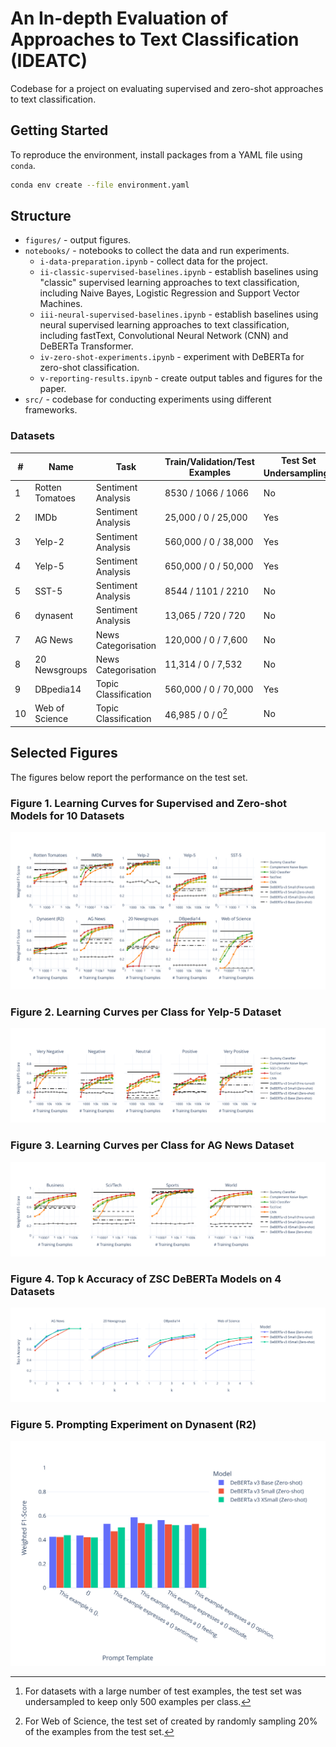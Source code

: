 # An In-depth Evaluation of Approaches to Text Classification (IDEATC)
Codebase for a project on evaluating supervised and zero-shot approaches to text classification.

## Getting Started

To reproduce the environment, install packages from a YAML file using `conda`.

```bash
conda env create --file environment.yaml
```

## Structure

- `figures/` - output figures.
- `notebooks/` - notebooks to collect the data and run experiments.
  - `i-data-preparation.ipynb` - collect data for the project.
  - `ii-classic-supervised-baselines.ipynb` - establish baselines using "classic" supervised learning approaches to text classification, including Naive Bayes, Logistic Regression and Support Vector Machines.
  - `iii-neural-supervised-baselines.ipynb` - establish baselines using neural supervised learning approaches to text classification, including fastText, Convolutional Neural Network (CNN) and DeBERTa Transformer.
  - `iv-zero-shot-experiments.ipynb` - experiment with DeBERTa for zero-shot classification.
  - `v-reporting-results.ipynb` - create output tables and figures for the paper.
- `src/` - codebase for conducting experiments using different frameworks.

### Datasets

| #  | Name            | Task                 | Train/Validation/Test Examples | Test Set <br/>Undersampling[^1] | Target Cardinality | Source                                                                                                           |
|----|-----------------|----------------------|--------------------------------|---------------------------------|--------------------|------------------------------------------------------------------------------------------------------------------|
| 1  | Rotten Tomatoes | Sentiment Analysis   | 8530 / 1066 / 1066             | No                              | 2                  | [HuggingFace Datasets](https://huggingface.co/datasets/rotten_tomatoes)                                          |
| 2  | IMDb            | Sentiment Analysis   | 25,000 / 0 / 25,000            | Yes                             | 2                  | [HuggingFace Datasets](https://huggingface.co/datasets/imdb)                                                     |
| 3  | Yelp-2          | Sentiment Analysis   | 560,000 / 0 / 38,000           | Yes                             | 2                  | [HuggingFace Datasets](https://huggingface.co/datasets/yelp_polarity)                                            |
| 4  | Yelp-5          | Sentiment Analysis   | 650,000 / 0 / 50,000           | Yes                             | 5                  | [HuggingFace Datasets](https://huggingface.co/datasets/yelp_review_full)                                         |
| 5  | SST-5           | Sentiment Analysis   | 8544 / 1101 / 2210             | No                              | 5                  | [HuggingFace Datasets](https://huggingface.co/datasets/SetFit/sst5)                                              |
| 6  | dynasent        | Sentiment Analysis   | 13,065 / 720 / 720             | No                              | 3                  | [HuggingFace Datasets](https://huggingface.co/datasets/dynabench/dynasent)                                       |
| 7  | AG News         | News Categorisation  | 120,000 / 0 / 7,600            | No                              | 4                  | [HuggingFace Datasets](https://huggingface.co/datasets/ag_news)                                                  |
| 8  | 20 Newsgroups   | News Categorisation  | 11,314 / 0 / 7,532             | No                              | 20                 | [Scikit-learn Datasets](https://scikit-learn.org/stable/datasets/real_world.html#the-20-newsgroups-text-dataset) |
| 9  | DBpedia14       | Topic Classification | 560,000 / 0 / 70,000           | Yes                             | 14                 | [HuggingFace Datasets](https://huggingface.co/datasets/dbpedia_14)                                               |
| 10 | Web of Science  | Topic Classification | 46,985 / 0 / 0[^2]             | No                              | 134                | [Mendeley Data](https://data.mendeley.com/datasets/9rw3vkcfy4/6)                                                 |

[^1]: For datasets with a large number of test examples, the test set was undersampled to keep only 500 examples per class.

[^2]: For Web of Science, the test set of created by randomly sampling 20% of the examples from the test set.

## Selected Figures

The figures below report the performance on the test set.

### Figure 1. Learning Curves for Supervised and Zero-shot Models for 10 Datasets

![Learning Curves for Supervised and Zero-shot Models for 10 Datasets](figures/figure_1.svg)

### Figure 2. Learning Curves per Class for Yelp-5 Dataset

![Learning Curves per Class for Yelp-5 Dataset](figures/figure_2_1.svg)

### Figure 3. Learning Curves per Class for AG News Dataset

![Learning Curves per Class for AG News Dataset](figures/figure_3_1.svg)

### Figure 4. Top k Accuracy of ZSC DeBERTa Models on 4 Datasets

![Top k Accuracy of ZSC DeBERTa Models on 4 Datasets](figures/figure_4.svg)

### Figure 5. Prompting Experiment on Dynasent (R2)

![Prompting Experiment on Dynasent (R2)](figures/figure_5_1.svg)